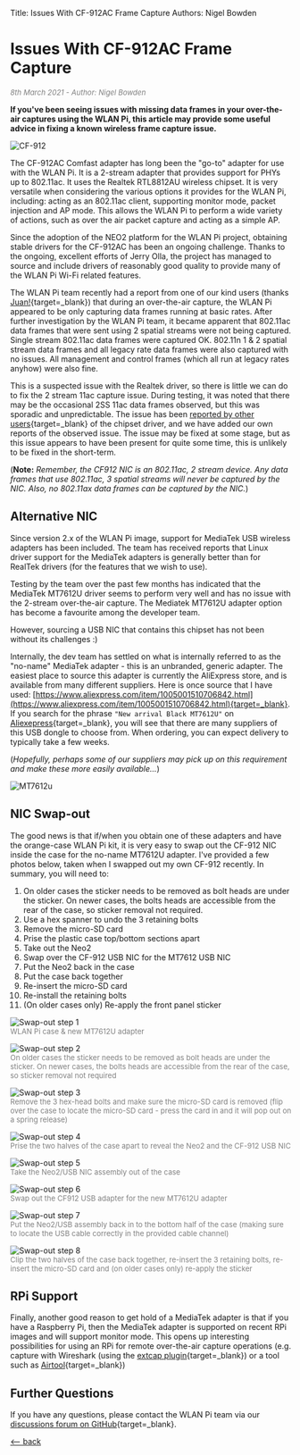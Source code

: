 Title: Issues With CF-912AC Frame Capture 
Authors: Nigel Bowden

# Issues With CF-912AC Frame Capture

<span style="font-size: small; color:gray">*8th March 2021 - Author: Nigel Bowden*</span>

__If you've been seeing issues with missing data frames in your over-the-air captures using the WLAN Pi, this article may provide some useful advice in fixing a known wireless frame capture issue.__

![CF-912](../images/cf912.jpg)

The CF-912AC Comfast adapter has long been the "go-to" adapter for use with the WLAN Pi. It is a 2-stream adapter that provides support for PHYs up to 802.11ac.  It uses the Realtek RTL8812AU wireless chipset. It is very versatile when considering the various options it provides for the WLAN Pi, including: acting as an 802.11ac client, supporting monitor mode, packet injection and AP mode. This allows the WLAN Pi to perform a wide variety of actions, such as over the air packet capture and acting as a simple AP.

Since the adoption of the NEO2 platform for the WLAN Pi project, obtaining stable drivers for the CF-912AC has been an ongoing challenge. Thanks to the ongoing, excellent efforts of Jerry Olla, the project has managed to source and include drivers of reasonably good quality to provide many of the WLAN Pi Wi-Fi related features.

The WLAN Pi team recently had a report from one of our kind users (thanks [Juan!](https://twitter.com/ibanezjuan_){target=_blank}) that during an over-the-air capture, the WLAN Pi appeared to be only capturing data frames running at basic rates. After further investigation by the WLAN Pi team, it became apparent that 802.11ac data frames that were sent using 2 spatial streams were not being captured. Single stream 802.11ac data frames were captured OK. 802.11n 1 & 2 spatial stream data frames and all legacy rate data frames were also captured with no issues. All management and control frames (which all run at legacy rates anyhow) were also fine.

This is a suspected issue with the Realtek driver, so there is little we can do to fix the 2 stream 11ac capture issue. During testing, it was noted that there may be the occasional 2SS 11ac data frames observed, but this was sporadic and unpredictable. The issue has been [reported by other users](https://github.com/aircrack-ng/rtl8812au/issues/635){target=_blank} of the chipset driver, and we have added our own reports of the observed issue. The issue may be fixed at some stage, but as this issue appears to have been present for quite some time, this is unlikely to be fixed in the short-term.

(__Note:__ *Remember, the CF912 NIC is an 802.11ac, 2 stream device. Any data frames that use 802.11ac, 3 spatial streams will never be captured by the NIC. Also, no 802.11ax data frames can be captured by the NIC.*)

## Alternative NIC

Since version 2.x of the WLAN Pi image, support for MediaTek USB wireless adapters has been included. The team has received reports that Linux driver support for the MediaTek adapters is generally better than for RealTek drivers (for the features that we wish to use). 

Testing by the team over the past few months has indicated that the MediaTek MT7612U driver seems to perform very well and has no issue with the 2-stream over-the-air capture. The Mediatek MT7612U adapter option has become a favourite among the developer team.

However, sourcing a USB NIC that contains this chipset has not been without its challenges :)

Internally, the dev team has settled on what is internally referred to as the "no-name" MediaTek adapter - this is an unbranded, generic adapter. The easiest place to source this adapter is currently the AliExpress store, and is available from many different suppliers. Here is once source that I have used: [https://www.aliexpress.com/item/1005001510706842.html](https://www.aliexpress.com/item/1005001510706842.html){target=_blank}. If you search for the phrase `"New arrival Black MT7612U"` on [Aliexepress](https://www.aliexpress.com){target=_blank}, you will see that there are many suppliers of this USB dongle to choose from. When ordering, you can expect delivery to typically take a few weeks.

(*Hopefully, perhaps some of our suppliers may pick up on this requirement and make these more easily available...*)

![MT7612u](../images/mt7612u_adapter.png)

## NIC Swap-out 

The good news is that if/when you obtain one of these adapters and have the orange-case WLAN Pi kit, it is very easy to swap out the CF-912 NIC inside the case for the no-name MT7612U adapter. I've provided a few photos below, taken when I swapped out my own CF-912 recently. In summary, you will need to:

1. On older cases the sticker needs to be removed as bolt heads are under the sticker. On newer cases, the bolts heads are accessible from the rear of the case, so sticker removal not required.
2. Use a hex spanner to undo the 3 retaining bolts
3. Remove the micro-SD card
3. Prise the plastic case top/bottom sections apart
4. Take out the Neo2
5. Swap over the CF-912 USB NIC for the MT7612 USB NIC
6. Put the Neo2 back in the case
7. Put the case back together
8. Re-insert the micro-SD card 
9. Re-install the retaining bolts
10. (On older cases only) Re-apply the front panel sticker

![Swap-out step 1](../images/cf912_swapout_1.jpg)<br>
<span style="font-size: small; color:gray">WLAN Pi case & new MT7612U adapter</span>

![Swap-out step 2](../images/cf912_swapout_2.jpg)<br>
<span style="font-size: small; color:gray">On older cases the sticker needs to be removed as bolt heads are under the sticker. On newer cases, the bolts heads are accessible from the rear of the case, so sticker removal not required</span>

![Swap-out step 3](../images/cf912_swapout_3.jpg)<br>
<span style="font-size: small; color:gray">Remove the 3 hex-head bolts and make sure the micro-SD card is removed (flip over the case to locate the micro-SD card - press the card in and it will pop out on a spring release)</span>

![Swap-out step 4](../images/cf912_swapout_4.jpg)<br>
<span style="font-size: small; color:gray">Prise the two halves of the case apart to reveal the Neo2 and the CF-912 USB NIC</span>

![Swap-out step 5](../images/cf912_swapout_5.jpg)<br>
<span style="font-size: small; color:gray">Take the Neo2/USB NIC assembly out of the case</span>

![Swap-out step 6](../images/cf912_swapout_6.jpg)<br>
<span style="font-size: small; color:gray">Swap out the CF912 USB adapter for the new MT7612U adapter</span>

![Swap-out step 7](../images/cf912_swapout_7.jpg)<br>
<span style="font-size: small; color:gray">Put the Neo2/USB assembly back in to the bottom half of the case (making sure to locate the USB cable correctly in the provided cable channel)</span>

![Swap-out step 8](../images/cf912_swapout_8.jpg)<br>
<span style="font-size: small; color:gray">Clip the two halves of the case back together, re-insert the 3 retaining bolts, re-insert the micro-SD card and (on older cases only) re-apply the sticker</span>

## RPi Support

Finally, another good reason to get hold of a MediaTek adapter is that if you have a Raspberry Pi, then the MediaTek adapter is supported on recent RPi images and will support monitor mode. This opens up interesting possibilities for using an RPi for remote over-the-air capture operations (e.g. capture with Wireshark (using the [extcap plugin](https://github.com/wifinigel/wlan-extcap-win){target=_blank}) or a tool such as [Airtool](https://www.intuitibits.com/products/airtool/){target=_blank})

## Further Questions

If you have any questions, please contact the WLAN Pi team via our [discussions forum on GitHub](https://github.com/WLAN-Pi/releases/discussions){target=_blank}.

[<-- back][back]

<!-- Link list -->
[back]: index.md
